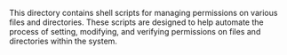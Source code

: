 This directory contains shell scripts for managing permissions on various files and directories. These scripts are designed to help automate the process of setting, modifying, and verifying permissions on files and directories within the system.